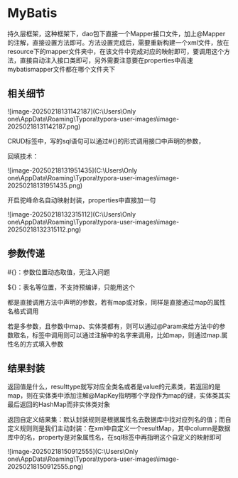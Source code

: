 # MyBatis

持久层框架，这种框架下，dao包下直接一个Mapper接口文件，加上@Mapper的注解，直接设置方法即可。方法设置完成后，需要重新构建一个xml文件，放在resource下的mapper文件夹中，在该文件中完成对应的映射即可，要调用这个方法，直接自动注入接口类即可，另外需要注意要在properties中高速mybatismapper文件都在哪个文件夹下

## 相关细节

![image-20250218131142187](C:\Users\Only one\AppData\Roaming\Typora\typora-user-images\image-20250218131142187.png)

CRUD标签中，写的sql语句可以通过#{}的形式调用接口中声明的参数，

回填技术：

![image-20250218131951435](C:\Users\Only one\AppData\Roaming\Typora\typora-user-images\image-20250218131951435.png)

开启驼峰命名自动映射封装，properties中直接加一句

![image-20250218132315112](C:\Users\Only one\AppData\Roaming\Typora\typora-user-images\image-20250218132315112.png)

## 参数传递

#{}：参数位置动态取值，无注入问题

${}：表名等位置，不支持预编译，只能用这个

都是直接调用方法中声明的参数，若有map或对象，同样是直接通过map的属性名格式调用

若是多参数，且参数中map、实体类都有，则可以通过@Param来给方法中的参数取名，标签中调用则可以通过注解中的名字来调用，比如map，则通过map.属性名的方式填入参数

## 结果封装

返回值是什么，resulttype就写对应全类名或者是value的元素类，若返回的是map，则在实体类中添加注解@MapKey指明哪个字段作为map的键，实体类其实最后返回的HashMap而非实体类对象

返回自定义结果集：默认封装规则是根据属性名去数据库中找对应列名的值；而自定义规则则是我们主动封装：在xml中自定义一个resultMap，其中column是数据库中的名，property是对象属性名，在sql标签中再指明这个自定义的映射即可

![image-20250218150912555](C:\Users\Only one\AppData\Roaming\Typora\typora-user-images\image-20250218150912555.png)